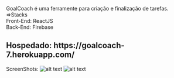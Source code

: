 <p>
  GoalCoach é uma ferramente para criação e finalização de tarefas.</br>
  =>Stacks</br>
  Front-End: ReactJS</br>
  Back-End: Firebase</br>
</p>

<h2>Hospedado: https://goalcoach-7.herokuapp.com/</h2>

ScreenShots:
![alt text](https://raw.githubusercontent.com/lucasmpbarga/reactJS-Redux-Mastering-Web-Apps/master/readme_img/Captura%20de%20Tela%202018-07-05%20%C3%A0s%2011.11.26.png)
![alt text](https://raw.githubusercontent.com/lucasmpbarga/reactJS-Redux-Mastering-Web-Apps/master/readme_img/Captura%20de%20Tela%202018-07-05%20%C3%A0s%2011.12.59.png)
